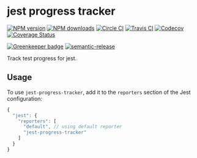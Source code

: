 # jest progress tracker

[![NPM version][npm-image]][npm-url]
[![NPM downloads][downloads-image]][downloads-url]
[![Circle CI][circleci-image]][circleci-url]
[![Travis CI][travis-image]][travis-url]
[![Codecov][codecov-image]][codecov-url]
[![Coverage Status][coveralls-image]][coveralls-url]

[![Greenkeeper badge][green-keeper-image]][green-keeper-url]
[![semantic-release][semantic-release-image]][semantic-release-url]

Track test progress for jest.

## Usage

To use `jest-progress-tracker`,
add it to the `reporters` section of the Jest configuration:

```js
{
  "jest": {
    "reporters": [
      "default", // using default reporter
      "jest-progress-tracker"
    ]
  }
}
```

[circleci-image]: https://circleci.com/gh/unional/jest-progress-tracker/tree/master.svg?style=shield
[circleci-url]: https://circleci.com/gh/unional/jest-progress-tracker/tree/master
[codecov-image]: https://codecov.io/gh/unional/jest-progress-tracker/branch/master/graph/badge.svg
[codecov-url]: https://codecov.io/gh/unional/jest-progress-tracker
[coveralls-image]: https://coveralls.io/repos/github/unional/jest-progress-tracker/badge.svg
[coveralls-url]: https://coveralls.io/github/unional/jest-progress-tracker
[downloads-image]: https://img.shields.io/npm/dm/jest-progress-tracker.svg?style=flat
[downloads-url]: https://npmjs.org/package/jest-progress-tracker
[green-keeper-image]:https://badges.greenkeeper.io/unional/jest-progress-tracker.svg
[green-keeper-url]:https://greenkeeper.io/
[npm-image]: https://img.shields.io/npm/v/jest-progress-tracker.svg?style=flat
[npm-url]: https://npmjs.org/package/jest-progress-tracker
[semantic-release-image]:https://img.shields.io/badge/%20%20%F0%9F%93%A6%F0%9F%9A%80-semantic--release-e10079.svg
[semantic-release-url]:https://github.com/semantic-release/semantic-release
[travis-image]: https://img.shields.io/travis/unional/jest-progress-tracker/master.svg?style=flat
[travis-url]: https://travis-ci.org/unional/jest-progress-tracker?branch=master
